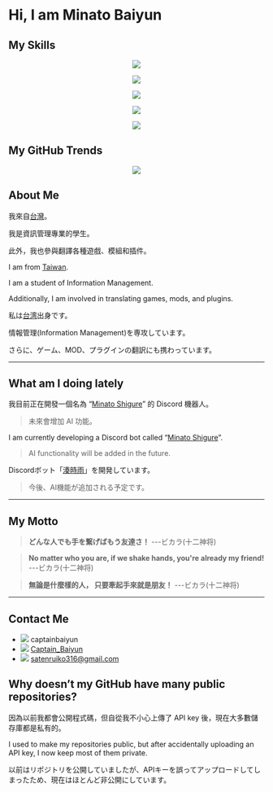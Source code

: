 # Hi, I am Minato Baiyun

## My Skills

<p align="center"><img src="https://skillicons.dev/icons?i=windows,vscode,postman,github,git,docker,wordpress,&theme=light" /></p>
<p align="center"><img src="https://skillicons.dev/icons?i=vue,php,nodejs,html,css,js,jquery,&theme=light" /></p>
<p align="center"><img src="https://skillicons.dev/icons?i=md,java,c,cpp,cs,py,mysql,&theme=light" /></p>
<p align="center"><img src="https://skillicons.dev/icons?i=sqlite,selenium,pytorch,anaconda,discord,twitter,cmake,&theme=light" /></p>
<p align="center"><img src="https://skillicons.dev/icons?i=dotnet,linux,nginx,npm,opencv,a,a,&theme=light" /></p>

## My GitHub Trends

<p align="center">
<img src="https://api.githubtrends.io/user/svg/alicezuber/langs?time_range=one_year&include_private=True&loc_metric=changed&compact=True&theme=dark" />
</p>

## About Me

我來自[台灣](https://zh.wikipedia.org/zh-tw/%E8%87%BA%E7%81%A3)。

我是資訊管理專業的學生。

此外，我也參與翻譯各種遊戲、模組和插件。

I am from [Taiwan](https://en.wikipedia.org/wiki/Taiwan).

I am a student of Information Management.

Additionally, I am involved in translating games, mods, and plugins.

私は[台湾](https://ja.wikipedia.org/wiki/%E5%8F%B0%E6%B9%BE)出身です。

情報管理(Information Management)を専攻しています。

さらに、ゲーム、MOD、プラグインの翻訳にも携わっています。

---

## What am I doing lately

我目前正在開發一個名為 “[Minato Shigure](<https://www.patreon.com/posts/huan-ying-yao-yu-108584945>)” 的 Discord 機器人。
> 未來會增加 AI 功能。

I am currently developing a Discord bot called “[Minato Shigure](<https://www.patreon.com/posts/huan-ying-yao-yu-108584945>)”.
> AI functionality will be added in the future.

Discordボット「[湊時雨](<https://www.patreon.com/posts/huan-ying-yao-yu-108584945>)」を開発しています。
> 今後、AI機能が追加される予定です。

---

## My Motto

> **どんな人でも手を繋げばもう友達さ！** ---ビカラ(十二神将)

> **No matter who you are, if we shake hands, you're already my friend!** ---ビカラ(十二神将)

> **無論是什麼樣的人， 只要牽起手來就是朋友！** ---ビカラ(十二神将)

---

## Contact Me

- <img src="https://img.shields.io/badge/Discord-5865F2?style=for-the-badge&logo=discord&logoColor=white"> captainbaiyun
- <img src="https://img.shields.io/badge/Twitter-1DA1F2?style=for-the-badge&logo=twitter&logoColor=white"> [Captain_Baiyun](https://twitter.com/Captain_Baiyun)
- <img src="https://img.shields.io/badge/Gmail-D14836?style=for-the-badge&logo=gmail&logoColor=white"> satenruiko316@gmail.com

## Why doesn’t my GitHub have many public repositories?

因為以前我都會公開程式碼，但自從我不小心上傳了 API key 後，現在大多數儲存庫都是私有的。

I used to make my repositories public, but after accidentally uploading an API key, I now keep most of them private.

以前はリポジトリを公開していましたが、APIキーを誤ってアップロードしてしまったため、現在はほとんど非公開にしています。

